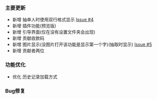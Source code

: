 ### 主要更新
- 新增 抽单人时使用双行格式显示 [Issue #4](https://github.com/SECTL/SecRandom/issues/4)
- 新增 插件功能(预览版)
- 新增 引导界面(仅在没有设置文件夹会出现)
- 新增 贡献收款码
- 新增 图片显示(没图片打开该功能是显示第一个字)(抽取时显示) [Issue #5](https://github.com/SECTL/SecRandom/issues/5)
- 新增 贡献者两位

### 功能优化
- 优化 历史记录加载方式

### Bug修复
